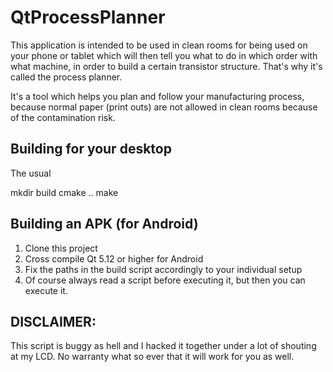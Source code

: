 # QtProcessPlanner

This application is intended to be used in clean rooms for being used on your phone or tablet which
will then tell you what to do in which order with what machine, in order to build a certain transistor
structure. That's why it's called the process planner.

It's a tool which helps you plan and follow your manufacturing process, because normal paper (print outs)
are not allowed in clean rooms because of the contamination risk.

## Building for your desktop

The usual

mkdir build
cmake ..
make

## Building an APK (for Android)

1. Clone this project
2. Cross compile Qt 5.12 or higher for Android
3. Fix the paths in the build script accordingly to your individual setup
4. Of course always read a script before executing it, but then you can execute it.

## DISCLAIMER:

This script is buggy as hell and I hacked it together under a lot of shouting at my LCD.
No warranty what so ever that it will work for you as well.


